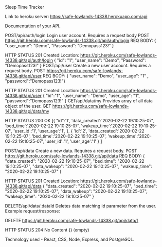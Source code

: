 Sleep Time Tracker

Link to heroku server: https://safe-lowlands-14338.herokuapp.com/api

Documentation of your API.

POST/api/auth/login
Login user account. Requires a request body
 POST https://git.heroku.com/safe-lowlands-14338.git/api/auth/login
  REQ BODY: { "user_name": "Demo", "Password": "Demopass123!" }

  HTTP STATUS 201 Created
  Location: https://git.heroku.com/safe-lowlands-14338.git/api/auth/login
  {
    "id": "1",
    "user_name": "Demo",
    "Password": "Demopass123!"
  }
POST/api/user
Create a new user account. Requires a request body.
 POST https://git.heroku.com/safe-lowlands-14338.git/api/user
  REQ BODY: { "user_name": "Demo", "user_age": "1" , "password":"Demopass123!"}

  HTTP STATUS 201 Created
  Location: https://git.heroku.com/safe-lowlands-14338.git/api/user
  { 
    "id":"1",
    "user_name": "Demo",
    "user_age": "1",
    "password":"Demopass123!"
  }
GET/api/data/my
Provides array of all data object of the user.
GET https://git.heroku.com/safe-lowlands-14338.git/api/data/my

  HTTP STATUS 200 OK
  [{
    "id":'1',
    'data_created':'2020-02-22 19:10:25-07',
    'bed_time':'2020-02-22 19:10:25-07',
    'wakeup_time':'2020-02-22 19:10:25-07',
    'user_id':'1',
    'user_age':'1',
  },
    {
      'id':'2',
    'data_created':'2020-02-22 19:10:25-07',
    'bed_time':'2020-02-22 19:10:25-07',
    'wakeup_time':'2020-02-22 19:10:25-07',
    'user_id':'1',
    'user_age':'1'
    }
  ]

POST/api/data
Create a new data. Requires a request body.
POST https://git.heroku.com/safe-lowlands-14338.git/api/data
  REQ BODY: { 
  "data_created": "2020-02-22 19:10:25-07", 
  "bed_time": "2020-02-22 19:10:25-07",
  "data_wakeup": "2020-02-22 19:10:25-07",
  "wakeup_time": "2020-02-22 19:10:25-07"
   }

  HTTP STATUS 201 Created
  Location: https://git.heroku.com/safe-lowlands-14338.git/api/data
  {
    "data_created": "2020-02-22 19:10:25-07",
    "bed_time": "2020-02-22 19:10:25-07",
    "data_wakeup": "2020-02-22 19:10:25-07",
    "wakeup_time": "2020-02-22 19:10:25-07"
  }

DELETE/api/data/:dataId
Deletes data matching id parameter from the user.
Example request/response:

  DELETE https://git.heroku.com/safe-lowlands-14338.git/api/data/1
    
  HTTP STATUS 204 No Content
  {} (empty)


 
 Technology used -
 React, CSS, Node, Express, and PostgreSQL.

 